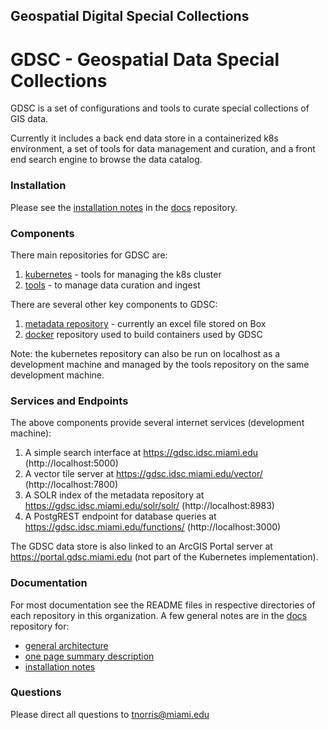 ## Geospatial Digital Special Collections

# GDSC - Geospatial Data Special Collections

GDSC is a set of configurations and tools to curate special collections of GIS data.  

Currently it includes a back end data store in a containerized k8s environment, a set of tools for data management and curation, and a front end search engine to browse the data catalog.

### Installation

Please see the [installation notes](https://github.com/Geospatial-Digital-Special-Collections/docs/blob/main/md/gdsc_install.md) in the [docs](https://github.com/Geospatial-Digital-Special-Collections/docs) repository.

### Components

There main repositories for GDSC are:  
1. [kubernetes](https://github.com/Geospatial-Digital-Special-Collections/kubernetes)  - tools for managing the k8s cluster  
2. [tools](https://github.com/Geospatial-Digital-Special-Collections/tools) - to manage data curation and ingest  

There are several other key components to GDSC:
1. [metadata repository](https://miami.box.com/s/cpe136whxprafac9ssvkig74ju4o2x7m) - currently an excel file stored on Box
2. [docker](https://github.com/Geospatial-Digital-Special-Collections/docker) repository used to build containers used by GDSC

Note: the kubernetes repository can also be run on localhost as a development machine and managed by the tools repository on the same development machine.  

### Services and Endpoints

The above components provide several internet services (development machine):
1. A simple search interface at https://gdsc.idsc.miami.edu (http://localhost:5000)
2. A vector tile server at https://gdsc.idsc.miami.edu/vector/ (http://localhost:7800)
3. A SOLR index of the metadata repository at https://gdsc.idsc.miami.edu/solr/solr/ (http://localhost:8983)
4. A PostgREST endpoint for database queries at https://gdsc.idsc.miami.edu/functions/ (http://localhost:3000)

The GDSC data store is also linked to an ArcGIS Portal server at https://portal.gdsc.miami.edu (not part of the Kubernetes implementation).

### Documentation

For most documentation see the README files in respective directories of each repository in this organization. A few general notes are in the [docs](https://github.com/Geospatial-Digital-Special-Collections/docs) repository for:

-   [general architecture](https://github.com/Geospatial-Digital-Special-Collections/docs/blob/main/figures/gdsc_implementation_v2.svg)
-   [one page summary description](https://github.com/Geospatial-Digital-Special-Collections/docs/blob/main/md/gdsc_summary.md)
-   [installation notes](https://github.com/Geospatial-Digital-Special-Collections/docs/blob/main/md/gdsc_install.md)

### Questions

Please direct all questions to [tnorris@miami.edu](mailto:tnorris@miami.edu)
